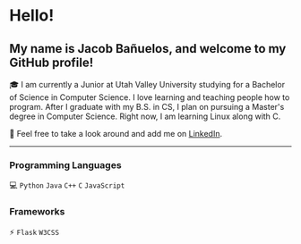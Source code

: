 # Hello!

## My name is Jacob Bañuelos, and welcome to my GitHub profile!

🎓 I am currently a Junior at Utah Valley University studying for a Bachelor of Science in Computer Science. I love learning and teaching people how to program. After I graduate with my B.S. in CS, I plan on pursuing a Master's degree in Computer Science. Right now, I am learning Linux along with C.

👀 Feel free to take a look around and add me on [LinkedIn](https://www.linkedin.com/in/jacob-banuelos).

---

### Programming Languages

💻 `Python` `Java` `C++` `C` `JavaScript`

### Frameworks

⚡ `Flask` `W3CSS`
